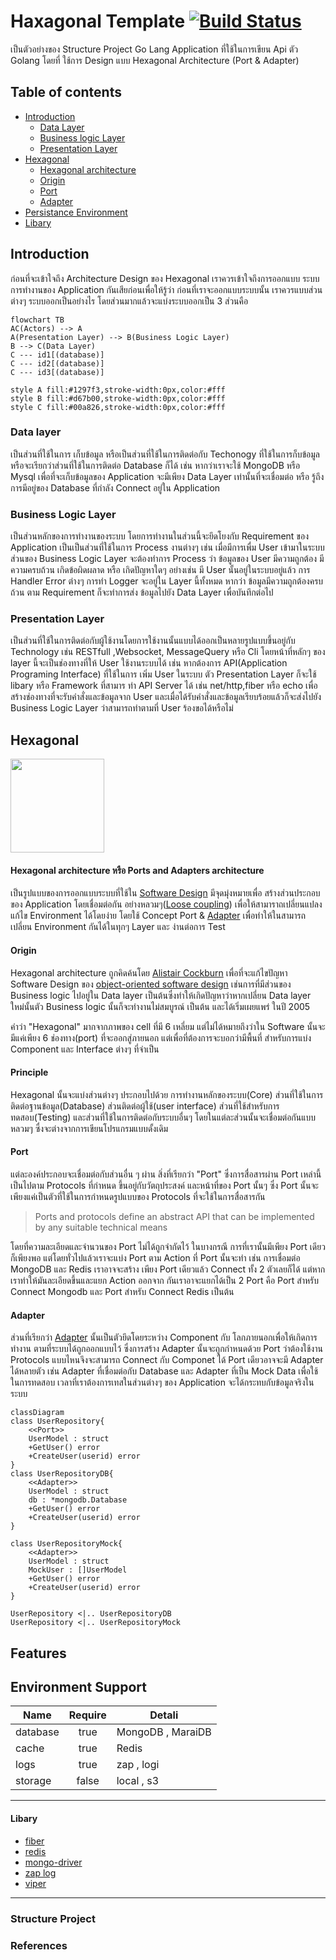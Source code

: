 # **Haxagonal Template** [![Build Status](https://travis-ci.org/joemccann/dillinger.svg?branch=master)](www.google.com)

เป็นตัวอย่างของ Structure Project Go Lang Application ที่ใช้ในการเขียน Api ตัว Golang โดยที่ ใช้การ Design แบบ Hexagonal Architecture (Port & Adapter)

## Table of contents

- [Introduction](#introduction)
  - [Data Layer](#data-layer)
  - [Business logic Layer](#business-logic-layer)
  - [Presentation Layer](#presentation-layer)
- [Hexagonal](#hexagonal)
  - [Hexagonal architecture](#hexagonal-architecture-หรือ-ports-and-adapters-architecture)
  - [Origin](#origin)
  - [Port](#port)
  - [Adapter](#adapter)
- [Persistance Environment](#environment-support)
- [Libary](#libary)

## **Introduction**

ก่อนที่จะเข้าใจถึง Architecture Design ของ Hexagonal เราควรเข้าใจถึงการออกแบบ ระบบการทำงานของ Application กันเสียก่อนเพื่อให้รู้ว่า ก่อนที่เราจะออกแบบระบบนั้น เราควรแบบส่วนต่างๆ ระบบออกเป็นอย่างไร โดยส่วนมากแล้วจะแบ่งระบบออกเป็น 3 ส่วนคือ

```mermaid
flowchart TB
AC(Actors) --> A
A(Presentation Layer) --> B(Business Logic Layer)
B --> C(Data Layer)
C --- id1[(database)]
C --- id2[(database)]
C --- id3[(database)]

style A fill:#1297f3,stroke-width:0px,color:#fff
style B fill:#d67b00,stroke-width:0px,color:#fff
style C fill:#00a826,stroke-width:0px,color:#fff
```

<!-- <h3 style="color:#00a826">Data layer</h3> -->

### **Data layer**

เป็นส่วนที่ใช้ในการ เก็บข้อมูล หรือเป็นส่วนที่ใช้ในการติดต่อกับ Techonogy ที่ใช้ในการก็บข้อมูล หรือจะเรียกว่าส่วนที่ใช้ในการติดต่อ Database ก็ได้ เช่น หากว่าเราจะใช้ MongoDB หรือ Mysql เพื่อที่จะเก็บข้อมูลของ Application จะมีเพียง Data Layer เท่านั้นที่จะเชื่อมต่อ หรือ รู้ถึงการมีอยู่ของ Database ที่กำลัง Connect อยู่ใน Application

<!-- <h3 style="color:#d67b00;margin-top:30px">Business Logic Layer</h3> -->

### **Business Logic Layer**

เป็นส่วนหลักของการทำงานของระบบ โดยการทำงานในส่วนนี้จะยึดโยงกับ Requirement ของ Application เป็นเป็นส่วนที่ใช้ในการ Process งานต่างๆ เช่น เมื่อมีการเพื่ม User เข้ามาในระบบ ส่วนของ Business Logic Layer จะต้องทำการ Process ว่า ข้อมูลของ User มีความถูกต้อง มีความครบถ้วน เกิดข้อผิดผลาด หรือ เกิดปัญหาใดๆ อย่างเช่น มี User นั้นอยู่ในระบบอยู่แล้ว การ Handler Error ต่างๆ การทำ Logger จะอยู่ใน Layer นี้ทั้งหมด หากว่า ข้อมูลมีความถูกต้องครบถ้วน ตาม Requirement ก็จะทำการส่ง ข้อมูลไปยัง Data Layer เพื่อบันทึกต่อไป

<!-- <h3 style="color:#1297f3;margin-top:30px">Presentation Layer</h3> -->

### **Presentation Layer**

เป็นส่วนที่ใช้ในการติดต่อกับผู้ใช้งานโดยการใช้งานนั้นแบบได้ออกเป็นหลายรูปแบบขึ้นอยู่กับ Technology เช่น RESTfull ,Websocket, MessageQuery หรือ Cli โดยหน้าที่หลักๆ ของ layer นี้จะเป็นช่องทางที่ให้ User ใช้งานระบบได้ เช่น หากต้องการ API(Application Programing Interface) ที่ใช้ในการ เพิ่ม User ในระบบ ตัว Presentation Layer ก็จะใช้ libary หรือ Framework ที่สามาร ทำ API Server ได้ เช่น net/http,fiber หรือ echo เพื่อสร้างช่องทางที่จะรับคำสั่งและข้อมูลจาก User และเมื่อได้รับคำสั่งและข้อมูลเรียบร้อยแล้วก็จะส่งไปยัง Business Logic Layer ว่าสามารถทำตามที่ User ร้องขอได้หรือไม่

## **Hexagonal**

<img style="width:150px" src="https://upload.wikimedia.org/wikipedia/commons/thumb/7/75/Hexagonal_Architecture.svg/626px-Hexagonal_Architecture.svg.png"/>

#### **Hexagonal architecture** หรือ **Ports and Adapters architecture**

เป็นรูปแบบของการออกแบบระบบที่ใช้ใน [Software Design](https://en.wikipedia.org/wiki/Software_design) มีจุดมุ่งหมายเพื่อ สร้างส่วนประกอบของ Application โดยเชื่อมต่อกัน อย่างหลวมๆ([Loose coupling](https://en.wikipedia.org/wiki/Loose_coupling)) เพื่อให้สามาราถเปลี่ยนแปลงแก้ไข Environment ได้โดยง่าย โดยใช้ Concept Port & [Adapter](https://en.wikipedia.org/wiki/Adapter_pattern) เพื่อทำให้ในสามารถเปลี่ยน Environment กันได้ในทุกๆ Layer และ ง่านต่อการ Test

#### **Origin**

Hexagonal architecture ถูกคิดค้นโดย [Alistair Cockburn](https://en.wikipedia.org/wiki/Alistair_Cockburn) เพื่อที่จะแก้ไขปัญหา Software Design ของ [object-oriented software design](https://en.wikipedia.org/wiki/Object-oriented_analysis_and_design) เช่นการที่มีส่วนของ Business logic ไปอยู่ใน Data layer เป็นต้นซึ่งทำให้เกิดปัญหาว่าหากเปลี่ยน Data layer ใหม่นั้นตัว Business logic นั้นก็จะทำงานไม่สมบูรณ์ เป็นต้น และได้เริ่มเผยแพร่ ในปี 2005

คำว่า "Hexagonal" มากจากภาพของ cell ที่มี 6 เหลี่ยม แต่ไม่ได้หมายถึงว่าใน Software นั้นจะมีแค่เพียง 6  ช่องทาง(port) ที่จะออกสู่ภายนอก แต่เพื่อที่ต้องการจะบอกว่ามีพื้นที่ สำหรับการแบ่ง Component และ Interface ต่างๆ ที่จำเป็น

#### **Principle**

Hexagonal นั้นจะแบ่งส่วนต่างๆ ประกอบไปด้วย การทำงานหลักของระบบ(Core) ส่วนที่ใช้ในการติดต่อฐานข้อมูล(Database)  ส่วนติดต่อผู้ใช้(user interface) ส่วนที่ใช้สำหรับการทดสอบ(Testing) และส่วนที่ใช้ในการติดต่อกับระบบอื่นๆ โดยในแต่ละส่วนนั้นจะเชื่อมต่อกันแบบหลวมๆ ซื่งจะต่างจากการเขียนโปรแกรมแบบดั้งเดิม

#### **Port**

แต่ละองค์ประกอบจะเชื่อมต่อกับส่วนอื่น ๆ ผ่าน สิ่งที่เรียกว่า "Port" ซึ่งการสื่อสารผ่าน Port เหล่านี้เป็นไปตาม Protocols ที่กำหนด ขึ้นอยู่กับวัตถุประสงค์ และหน้าที่ของ Port นั้นๆ ซึ่ง Port นั้นจะเพียงแค่เป็นตัวที่ใช้ในการกำหนดรูปแบบของ Protocols ที่จะใช้ในการสื่อสารกัน

> Ports and protocols define an abstract API that can be implemented by any suitable technical means

โดยที่ความละเอียดและจำนวนของ Port ไม่ได้ถูกจำกัดไว้ ในบางกรณี การที่เรานั้นมีเพียง Port เดียวก็เพียงพอ แต่โดยทั่วไปแล้วเราจะแบ่ง Port ตาม Action ที่ Port นั้นจะทำ เช่น การเชื่อมต่อ MongoDB และ Redis เราอาจจะสร้าง เพียง Port เดียวแล้ว Connect ทั้ง 2 ตัวเลยก็ได้ แต่หากเราทำให้มันละเอียดขึ้นและแยก Action ออกจาก กันเราอาจะแยกได้เป็น 2 Port คือ Port สำหรับ Connect Mongodb และ Port สำหรับ Connect Redis เป็นต้น



#### **Adapter**
ส่วนที่เรียกว่า [Adapter](https://en.wikipedia.org/wiki/Adapter_pattern) นั้นเป็นตัวยึดโดยระหว่าง Component กับ โลกภายนอกเพื่อให้เกิดการทำงาน ตามที่ระบบได้ถูกออกแบบไว้ ซึ่งการสร้าง Adapter นั้นจะถูกกำหนดด้วย Port ว่าต้องใช้งาน Protocols แบบไหนจึงจะสามารถ Connect กับ Componet ได้ Port เดียวอาจจะมี Adapter ได้หลายตัว เช่น Adapter ที่เชื่อมต่อกับ Database และ Adapter ที่เป็น Mock Data เพื่อใช้ในการทดสอบ เวลาที่เราต้องการเทสในส่วนต่างๆ ของ Application จะได้กระทบกับข้อมูลจริงในระบบ

```mermaid
classDiagram
class UserRepository{
    <<Port>>
    UserModel : struct
    +GetUser() error
    +CreateUser(userid) error
}
class UserRepositoryDB{
    <<Adapter>>
    UserModel : struct
    db : *mongodb.Database
    +GetUser() error
    +CreateUser(userid) error
}

class UserRepositoryMock{
    <<Adapter>>
    UserModel : struct
    MockUser : []UserModel
    +GetUser() error
    +CreateUser(userid) error
}

UserRepository <|.. UserRepositoryDB
UserRepository <|.. UserRepositoryMock
```




## **Features**

## **Environment Support**

| Name     | Require | Detali            |
| -------- | :-----: | ----------------- |
| database |  true   | MongoDB , MaraiDB |
| cache    |  true   | Redis             |
| logs     |  true   | zap , logi        |
| storage  |  false  | local , s3        |

---

#### Libary

- [fiber](github.com/gofiber/fiber/v2)
- [redis](github.com/go-redis/redis/v9)
- [mongo-driver](go.mongodb.org/mongo-driver)
- [zap log](go.uber.org/zap)
- [viper](github.com/spf13/viper)

---

### Structure Project

<!-- project
│
└─── core
│    └─── models
│    │    └─── pod.go
│    │    └─── adapter.go
│    │
│    └─── repositories
│    │    └─── pod.go
│    │    └─── adapter.go
│    │
│    └─── services
│         └─── pod.go
│         └─── adapter.go
│
└─── common
│    └─── cache
│    │    └─── pod.go
│    │    └─── adapter.go
│    │
│    └─── logs
│    │    └─── pod.go
│    │    └─── adapter.go
│    │
│    └─── storage
│         └─── pod.go
│         └─── adapter.go
│
└─── handler
│    └─── handler.go
│
└─── middlewares
│    └─── moddleware.go
│
└─── docs
│     └─── docs.go
│     └─── swagger.json
│     └─── swagger.yaml
│
└─── README.md
└─── main.go
└─── go.mod -->


### **References**
